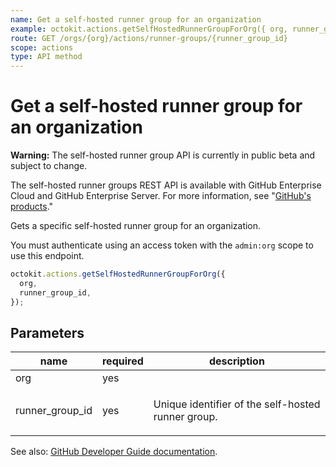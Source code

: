 ```yaml
---
name: Get a self-hosted runner group for an organization
example: octokit.actions.getSelfHostedRunnerGroupForOrg({ org, runner_group_id })
route: GET /orgs/{org}/actions/runner-groups/{runner_group_id}
scope: actions
type: API method
---
```


# Get a self-hosted runner group for an organization

**Warning:** The self-hosted runner group API is currently in public beta and subject to change.

The self-hosted runner groups REST API is available with GitHub Enterprise Cloud and GitHub Enterprise Server. For more information, see "[GitHub's products](https://docs.github.com/github/getting-started-with-github/githubs-products)."

Gets a specific self-hosted runner group for an organization.

You must authenticate using an access token with the `admin:org` scope to use this endpoint.

```js
octokit.actions.getSelfHostedRunnerGroupForOrg({
  org,
  runner_group_id,
});
```

## Parameters

<table>
  <thead>
    <tr>
      <th>name</th>
      <th>required</th>
      <th>description</th>
    </tr>
  </thead>
  <tbody>
    <tr><td>org</td><td>yes</td><td>

</td></tr>
<tr><td>runner_group_id</td><td>yes</td><td>

Unique identifier of the self-hosted runner group.

</td></tr>
  </tbody>
</table>

See also: [GitHub Developer Guide documentation](https://developer.github.com/v3/actions/self-hosted-runner-groups/#get-a-self-hosted-runner-group-for-an-organization).
